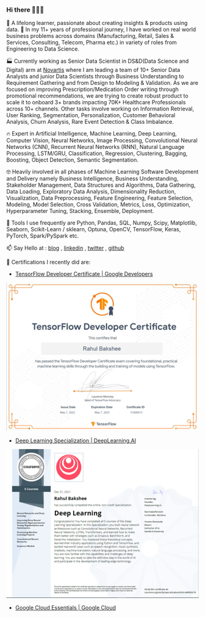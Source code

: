 ### Hi there 👋👋👋

🔭 A lifelong learner, passionate about creating insights & products using data. 🚀 In my 11+ years of professional journey, I have worked on real world business problems across domains (Manufacturing, Retail, Sales & Services, Consulting, Telecom, Pharma etc.) in variety of roles from Engineering to Data Science.

🏭 Currently working as Senior Data Scientist in DS&D(Data Science and Digital) arm at [Novartis](https://www.novartis.com/) where I am leading a team of 10+ Senior Data Analysts and junior Data Scientists through Business Understanding to Requirement Gathering and from Design to Modeling & Validation. As we are focused on improving Prescription/Medication Order writing through promotional recommendations, we are trying to create robust product to scale it to onboard 3+ brands impacting 70K+ Healthcare Professionals across 10+ channels. Other tasks involve working on Information Retrieval, User Ranking, Segmentation, Personalization, Customer Behavioral Analysis, Churn Analysis, Rare Event Detection & Class Imbalance.

🔥 Expert in Artificial Intelligence, Machine Learning, Deep Learning, Computer Vision, Neural Networks, Image Processing, Convolutional Neural Networks (CNN), Recurrent Neural Networks (RNN), Natural Language Processing, LSTM/GRU, Classification, Regression, Clustering, Bagging, Boosting, Object Detection, Semantic Segmentation.

🤓 Heavily involved in all phases of Machine Learning Software Development and Delivery namely Business Intelligence, Business Understanding, Stakeholder Management, Data Structures and Algorithms, Data Gathering, Data Loading, Exploratory Data Analysis, Dimensionality Reduction, Visualization, Data Preprocessing, Feature Engineering, Feature Selection, Modeling, Model Selection, Cross Validation, Metrics, Loss, Optimization, Hyperparameter Tuning, Stacking, Ensemble, Deployment.

🔨 Tools I use frequently are Python, Pandas, SQL, Numpy, Scipy, Matplotlib, Seaborn, Scikit-Learn / sklearn, Optuna, OpenCV, TensorFlow, Keras, PyTorch, Spark/PySpark etc.

📫 Say Hello at : 
[blog](https://rahulbakshee.github.io/iWriteHere/) , 
[linkedin](https://www.linkedin.com/in/rahulbakshee/) , 
[twitter](https://twitter.com/rahulbakshee) , 
[github](https://github.com/rahulbakshee) 


🥇 Certifications I recently did are:
- [TensorFlow Developer Certificate | Google Developers ](https://www.credential.net/3804a043-b11d-42a0-adc6-80c34aadb592)
<img src="tf-certificate.PNG" style="width:600px;height:400;">

- [Deep Learning Specialization | DeepLearning.AI ](https://rahulbakshee.github.io/iWriteHere/2021/12/31/Deep-Learning-Specialization.html)
<img src="tf-dl-specialization.PNG" style="width:600px;height:400;">

- [Google Cloud Essentials | Google Cloud ](https://www.cloudskillsboost.google/public_profiles/2f9a816f-2ea9-4674-8a5d-9c5748dba843)




<!--
**rahulbakshee/rahulbakshee** is a ✨ _special_ ✨ repository because its `README.md` (this file) appears on your GitHub profile.

Here are some ideas to get you started:

- 🔭 I’m currently working on ...
- 🌱 I’m currently learning ...
- 👯 I’m looking to collaborate on ...
- 🤔 I’m looking for help with ...
- 💬 Ask me about ...
- 📫 How to reach me: ...
- 😄 Pronouns: ...
- ⚡ Fun fact: ...
-->
